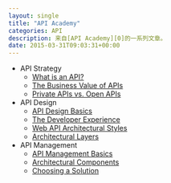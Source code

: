```yaml
---
layout: single
title: "API Academy"
categories: API
description: 来自[API Academy][0]的一系列文章。
date: 2015-03-31T09:03:31+00:00
---
```


- API Strategy
   - [What is an API?][1]
   - [The Business Value of APIs][2]
   - [Private APIs vs. Open APIs][3]
- API Design
   - [API Design Basics][4]
   - [The Developer Experience][5]
   - [Web API Architectural Styles][6]
   - [Architectural Layers][7]
- API Management
   - [API Management Basics][8]
   - [Architectural Components][9]
   - [Choosing a Solution][10]



[0]: http://www.apiacademy.co/lessons
[1]: /api/what-is-an-api/
[2]: /api/the-business-values-of-apis/
[3]: /api/private-apis-vs-open-apis/
[4]: /api/api-design-basics/
[5]: /api/developer-experience/
[6]: /api/web-api-architectural-styles/
[7]: /api/architectural-layers/
[8]: /api/api-management-basics/
[9]: /api/architectural-components/
[10]: /api/choosing-solution/

